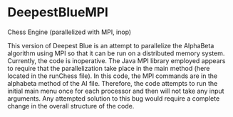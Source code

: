 DeepestBlueMPI
==============

Chess Engine (parallelized with MPI, inop)

This version of Deepest Blue is an attempt to parallelize the AlphaBeta algorithm using MPI so that it can be run on a distributed memory system.  Currently, the code is inoperative.  The Java MPI library employed appears to require that the parallelization take place in the main method (here located in the runChess file).  In this code, the MPI commands are in the alphabeta method of the AI file.  Therefore, the code attempts to run the initial main menu once for each processor and then will not take any input arguments.  Any attempted solution to this bug would require a complete change in the overall structure of the code.
